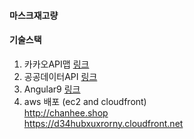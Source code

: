 #### 마스크재고량

#### 기술스택
1. 카카오API맵 [링크](https://app.swaggerhub.com/apis-docs/Promptech/public-mask-info/20200307-oas3)
2. 공공데이터API [링크](http://apis.map.kakao.com/web/)
3. Angular9 [링크](https://angular.io/)
4. aws 배포 (ec2 and cloudfront)   
http://chanhee.shop  
https://d34hubxuxrorny.cloudfront.net
